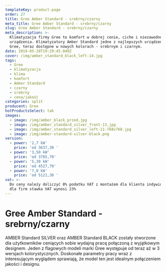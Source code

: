 ```yaml
---
templateKey: product-page
order: 27
title: Gree Amber Standard - srebrny/czarny
meta_title: Gree Amber Standard - srebrny/czarny
slug: Gree Amber Standard - srebrny/czarny
meta_description: >-
  Klimatyzacja firmy Gree to komfort w dobrej cenie, ciche i niezawodne
  urządzenia. Klimatyzatory Amber Standard jedne z najlepszych urządzeń firmy
  Gree, teraz dostępne w nowych kolorach - srebrnym i czarnym.  
date: 2019-05-28T19:29:45.040Z
cover: /img/amber_standard_black_left-14.jpg
tags:
  - Gree
  - klimatyzacja
  - klima
  - komfort
  - Amber Standard
  - czarny
  - srebrny
  - cena/jakość
categories: split
producent: Gree
hotProductsSelect: tak
images:
  - image: /img/amber_black_przod.jpg
  - image: /img/amber_standard_silver_front-13.jpg
  - image: /img/amber_standard_silver_left-11-768x768.jpg
  - image: /img/amber-standard-silver-black.png
version:
  - power: '2,7 kW'
    price: 'od 3637,30 '
  - power: '3,50 kW'
    price: 'od 3785,70'
  - power: '5,30 kW'
    price: 'od 4527,70'
  - power: '7,0 kW'
    price: 'od 5121,30 '
vat: >-
  Do ceny należy doliczyć 8% podatku VAT z montażem dla klienta indywidualnego,
  dla firm stawka VAT wynosi 23%
---
```

# Gree Amber Standard - srebrny/czarny

AMBER Standard SILVER oraz AMBER Standard BLACK zostały stworzone dla użytkowników ceniących sobie wydajną pracę połączoną z wyjątkowym designem. Jeden z flagowych modeli marki Gree występuje od teraz aż w 3 wersjach kolorystycznych. Doskonałe parametry pracy wraz z interesującym wyglądem sprawiają, że model ten jest idealnym połączeniem jakości i designu.
